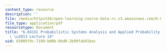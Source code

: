 ```yaml
---
content_type: resource
description: ''
file: /media/https%3A/open-learning-course-data-rc.s3.amazonaws.com/6-041sc-probabilistic-systems-analysis-and-applied-probability-fall-2013/83005f9c7199b00b0bd02b99fab91bac_MIT6_041SCF13_lec14_300k.pdf
file_type: application/pdf
resourcetype: Document
title: "6.041SC Probabilistic Systems Analysis and Applied Probability, Fall 2013Transcript\
  \ \u2013 Lecture 14"
uid: 83005f9c-7199-b00b-0bd0-2b99fab91bac
---
```

